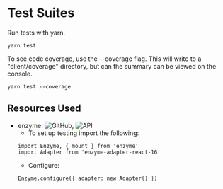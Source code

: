 # Test Suites

Run tests with yarn.
```
yarn test
```
To see code coverage, use the --coverage flag. This will write to a "client/coverage" directory, but can the summary can be viewed on the console.
```
yarn test --coverage
```

## Resources Used

* enzyme: ![GitHub](https://github.com/airbnb/enzyme), ![API](http://airbnb.io/enzyme/docs/api/)
  * To set up testing import the following:
  ```
  import Enzyme, { mount } from 'enzyme'
  import Adapter from 'enzyme-adapter-react-16'
  ```
  * Configure:
  ```
  Enzyme.configure({ adapter: new Adapter() })
  ```
